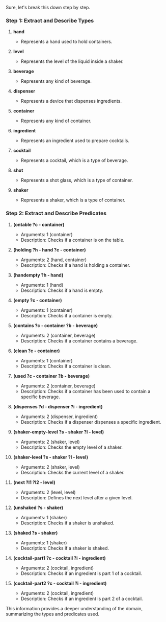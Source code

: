Sure, let's break this down step by step.

### Step 1: Extract and Describe Types

1. **hand**
   - Represents a hand used to hold containers.
   
2. **level**
   - Represents the level of the liquid inside a shaker.
   
3. **beverage**
   - Represents any kind of beverage.
   
4. **dispenser**
   - Represents a device that dispenses ingredients.
   
5. **container**
   - Represents any kind of container.
   
6. **ingredient**
   - Represents an ingredient used to prepare cocktails.
   
7. **cocktail**
   - Represents a cocktail, which is a type of beverage.
   
8. **shot**
   - Represents a shot glass, which is a type of container.
   
9. **shaker**
   - Represents a shaker, which is a type of container.

### Step 2: Extract and Describe Predicates

1. **(ontable ?c - container)**
   - Arguments: 1 (container)
   - Description: Checks if a container is on the table.
   
2. **(holding ?h - hand ?c - container)**
   - Arguments: 2 (hand, container)
   - Description: Checks if a hand is holding a container.
   
3. **(handempty ?h - hand)**
   - Arguments: 1 (hand)
   - Description: Checks if a hand is empty.
   
4. **(empty ?c - container)**
   - Arguments: 1 (container)
   - Description: Checks if a container is empty.
   
5. **(contains ?c - container ?b - beverage)**
   - Arguments: 2 (container, beverage)
   - Description: Checks if a container contains a beverage.
   
6. **(clean ?c - container)**
   - Arguments: 1 (container)
   - Description: Checks if a container is clean.
   
7. **(used ?c - container ?b - beverage)**
   - Arguments: 2 (container, beverage)
   - Description: Checks if a container has been used to contain a specific beverage.
   
8. **(dispenses ?d - dispenser ?i - ingredient)**
   - Arguments: 2 (dispenser, ingredient)
   - Description: Checks if a dispenser dispenses a specific ingredient.
   
9. **(shaker-empty-level ?s - shaker ?l - level)**
   - Arguments: 2 (shaker, level)
   - Description: Checks the empty level of a shaker.
   
10. **(shaker-level ?s - shaker ?l - level)**
    - Arguments: 2 (shaker, level)
    - Description: Checks the current level of a shaker.
    
11. **(next ?l1 ?l2 - level)**
    - Arguments: 2 (level, level)
    - Description: Defines the next level after a given level.
    
12. **(unshaked ?s - shaker)**
    - Arguments: 1 (shaker)
    - Description: Checks if a shaker is unshaked.
    
13. **(shaked ?s - shaker)**
    - Arguments: 1 (shaker)
    - Description: Checks if a shaker is shaked.
    
14. **(cocktail-part1 ?c - cocktail ?i - ingredient)**
    - Arguments: 2 (cocktail, ingredient)
    - Description: Checks if an ingredient is part 1 of a cocktail.
    
15. **(cocktail-part2 ?c - cocktail ?i - ingredient)**
    - Arguments: 2 (cocktail, ingredient)
    - Description: Checks if an ingredient is part 2 of a cocktail.

This information provides a deeper understanding of the domain, summarizing the types and predicates used.